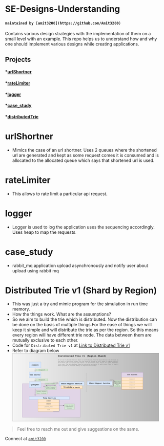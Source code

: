 # SE-Designs-Understanding
#### ```maintained by [amit3200](https://github.com/Amit3200)```
Contains various design strategies with the implementation of them on a small level with an example. This repo helps us to understand how and why one should implement various designs while creating applications.

## Projects
 #### *[urlShortner](https://github.com/Amit3200/SE-Designs-Understanding/tree/master/python/examples/urlShortner/v1)
 #### *[rateLimiter](https://github.com/Amit3200/SE-Designs-Understanding/tree/master/python/examples/rateLimiter/v1)
 #### *[logger](https://github.com/Amit3200/SE-Designs-Understanding/tree/master/python/examples/logger/v1)
 #### *[case_study](https://github.com/Amit3200/SE-Designs-Understanding/tree/master/python/examples/case_study/study1)
 #### *[distributedTrie](https://github.com/Amit3200/SE-Designs-Understanding/tree/master/python/examples/distributedTrie/v1)


# urlShortner
 * Mimics the case of an url shortner. Uses 2 queues where the shortened url are generated and kept as some request comes it is consumed and is allocated  to the allocated queue which says that shortened url is used.

# rateLimiter
 * This allows to rate limit a particular api request.

# logger
 * Logger is used to log the application uses the sequencing accordingly. Uses heap to map the requests.

# case_study
 * rabbit_mq application upload asynchronously and notify user about upload using rabbit mq

# Distributed Trie v1 (Shard by Region)
 * This was just a try and mimic program for the simulation in run time memory.
 * How the things work. What are the assumptions?
 * So we aim to build the trie which is distributed. Now the distribution can be done on the basis of multiple things.For the ease of things we willl keep it simple and will distribute the trie as per the region. So this means every region will have different trie node. The data between them are mutually exclusive to each other.
 * Code for `Distributed Trie v1` at [Link to Distributed Trie v1](https://github.com/Amit3200/SE-Designs-Understanding/blob/master/python/examples/distributedTrie/v1/distributedTrieV1.png)
 * Refer to diagram below
![Alt text](python/examples/distributedTrie/v1/distributedTrieV1.png?raw=true "Distributed Trie v1")


> Feel free to reach me out and give suggestions on the same.


Connect at [`amit3200`](https://github.com/Amit3200)

